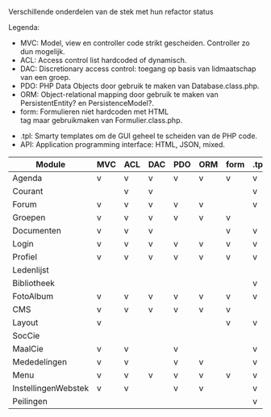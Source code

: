 Verschillende onderdelen van de stek met hun refactor status

Legenda:

* MVC: Model, view en controller code strikt gescheiden. Controller zo dun mogelijk.
* ACL: Access control list hardcoded of dynamisch.
* DAC: Discretionary access control: toegang op basis van lidmaatschap van een groep.
* PDO: PHP Data Objects door gebruik te maken van Database.class.php.
* ORM: Object-relational mapping door gebruik te maken van PersistentEntity? en PersistenceModel?.
* form: Formulieren niet hardcoden met HTML <form> tag maar gebruikmaken van Formulier.class.php.
* .tpl: Smarty templates om de GUI geheel te scheiden van de PHP code.
* API: Application programming interface: HTML, JSON, mixed. 

| Module              | MVC | ACL | DAC | PDO | ORM | form | .tpl | API |
| ---                 |---|---|---|---|---|---|---| --- |
| Agenda              | v | v | v | v | v | v | v | mixed |
| Courant             |   | v | v |   |   |   | v | mixed |
| Forum               | v | v | v | v | v |   | v | HTML |
| Groepen             | v | v | v | v | v | v |   | HTML |
| Documenten          | v | v | v |   |   | v | v | mixed |
| Login               | v | v | v | v | v | v | v | mixed |
| Profiel             | v | v | v | v | v | v | v | HTML |
| Ledenlijst          |   |   |   |   |   |   |   | mixed |
| Bibliotheek         |   |   |   |   |   |   | v | mixed |
| FotoAlbum           | v | v | v | v | v | v | v | mixed |
| CMS                 | v | v | v | v | v | v |   | HTML |
| Layout              | v |   |   |   |   | v | v | HTML |
| SocCie              |   |   |   |   |   |   |   | mixed |
| MaalCie             | v | v |   | v |   |   | v | HTML |
| Mededelingen        | v | v |   | v | v |   | v | HTML |
| Menu                | v | v | v | v | v | v | v | mixed |
| InstellingenWebstek | v | v |   | v | v |   | v | mixed |
| Peilingen           |   |   |   |   |   |   | v | HTML |